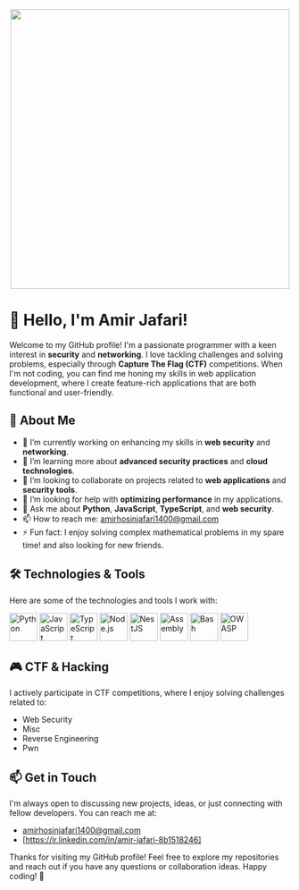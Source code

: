 <div id="header" align="center">
  <img src="https://media.giphy.com/media/2IudUHdI075HL02Pkk/giphy.gif?cid=ecf05e47yo8s6bsij1ticboi4oiy73bhuu7v8z3bv93p2vko&ep=v1_gifs_search&rid=giphy.gif&ct=g" width="500"/>
</div>


# 👋 Hello, I'm Amir Jafari!

Welcome to my GitHub profile! I'm a passionate programmer with a keen interest in **security** and **networking**. I love tackling challenges and solving problems, especially through **Capture The Flag (CTF)** competitions. When I'm not coding, you can find me honing my skills in web application development, where I create feature-rich applications that are both functional and user-friendly.

## 🚀 About Me

- 🔭 I’m currently working on enhancing my skills in **web security** and **networking**.
- 🌱 I’m learning more about **advanced security practices** and **cloud technologies**.
- 👯 I’m looking to collaborate on projects related to **web applications** and **security tools**.
- 🤔 I’m looking for help with **optimizing performance** in my applications.
- 💬 Ask me about **Python**, **JavaScript**, **TypeScript**, and **web security**.
- 📫 How to reach me: [amirhosinjafari1400@gmail.com](mailto:amirhosinjafari1400@gmail.com)
- ⚡ Fun fact: I enjoy solving complex mathematical problems in my spare time! and also looking for new friends.

## 🛠️ Technologies & Tools

Here are some of the technologies and tools I work with:

<p>
  <img src="link-to-python-logo" alt="Python" width="50" height="50"/>
  <img src="link-to-javascript-logo" alt="JavaScript" width="50" height="50"/>
  <img src="link-to-typescript-logo" alt="TypeScript" width="50" height="50"/>
  <img src="link-to-nodejs-logo" alt="Node.js" width="50" height="50"/>
  <img src="link-to-nestjs-logo" alt="NestJS" width="50" height="50"/>
  <img src="link-to-assembly-logo" alt="Assembly" width="50" height="50"/>
  <img src="link-to-bash-logo" alt="Bash" width="50" height="50"/>
  <img src="link-to-owasp-logo" alt="OWASP" width="50" height="50"/>
</p>

## 🎮 CTF & Hacking

I actively participate in CTF competitions, where I enjoy solving challenges related to:

- Web Security
- Misc
- Reverse Engineering
- Pwn

## 📫 Get in Touch

I'm always open to discussing new projects, ideas, or just connecting with fellow developers. You can reach me at:

- [amirhosinjafari1400@gmail.com](mailto:amirhosinjafari1400@gmail.com)
- [https://ir.linkedin.com/in/amir-jafari-8b1518246]


Thanks for visiting my GitHub profile! Feel free to explore my repositories and reach out if you have any questions or collaboration ideas. Happy coding! 🎉
